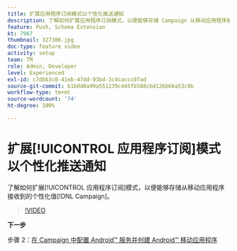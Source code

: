 ```yaml
---
title: 扩展应用程序订阅模式以个性化推送通知
description: 了解如何扩展应用程序订阅模式，以便能够存储 Campaign 从移动应用程序接收到的个性化值。
feature: Push, Schema Extension
kt: 7967
thumbnail: 327306.jpg
doc-type: feature video
activity: setup
team: TM
role: Admin, Developer
level: Experienced
exl-id: c7dbb3c0-41eb-47dd-93bd-3c4caccc07ad
source-git-commit: b1b8d8a99a551239c445fb588cbd126b66a53c9b
workflow-type: tm+mt
source-wordcount: '74'
ht-degree: 100%

---
```


# 扩展[!UICONTROL 应用程序订阅]模式以个性化推送通知

了解如何扩展[!UICONTROL 应用程序订阅]模式，以便能够存储从移动应用程序接收到的个性化值[!DNL Campaign]。

>[!VIDEO](https://video.tv.adobe.com/v/327306?quality=12&learn=on)

**下一步**

步骤 2：[在 Campaign 中配置 Android™ 服务并创建 Android™ 移动应用程序](/help/tutorial-get-started-with-push-notifications-for-android/configure-an-android-service-in-campaign.md)

